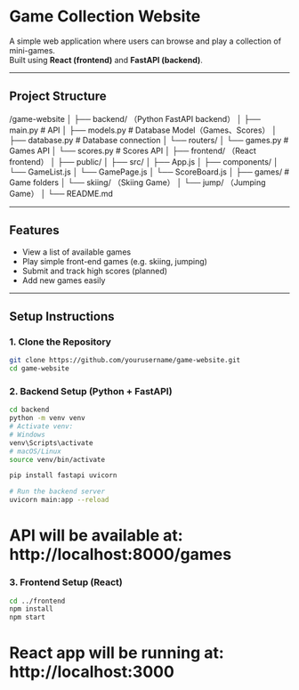 #  Game Collection Website

A simple web application where users can browse and play a collection of mini-games.  
Built using **React (frontend)** and **FastAPI (backend)**.

---

##  Project Structure
/game-website
│
├── backend/  （Python FastAPI backend）
│    ├── main.py   # API
│    ├── models.py # Database Model（Games、Scores）
│    ├── database.py # Database connection
│    └── routers/
│         └── games.py # Games API
│         └── scores.py # Scores API
│
├── frontend/  （React frontend）
│    ├── public/
│    ├── src/
│        ├── App.js
│        ├── components/
│            └── GameList.js
│            └── GamePage.js
│            └── ScoreBoard.js
│        ├── games/   # Game folders
│            └── skiing/ （Skiing Game）
│            └── jump/ （Jumping Game）
│
└── README.md

---

##  Features

- View a list of available games
- Play simple front-end games (e.g. skiing, jumping)
- Submit and track high scores (planned)
- Add new games easily

---

##  Setup Instructions

### 1. Clone the Repository
```bash
git clone https://github.com/yourusername/game-website.git
cd game-website
```

### 2. Backend Setup (Python + FastAPI)
```bash
cd backend
python -m venv venv
# Activate venv:
# Windows
venv\Scripts\activate
# macOS/Linux
source venv/bin/activate

pip install fastapi uvicorn

# Run the backend server
uvicorn main:app --reload
```
# API will be available at: http://localhost:8000/games

### 3. Frontend Setup (React)
```bash
cd ../frontend
npm install
npm start
```
# React app will be running at: http://localhost:3000
